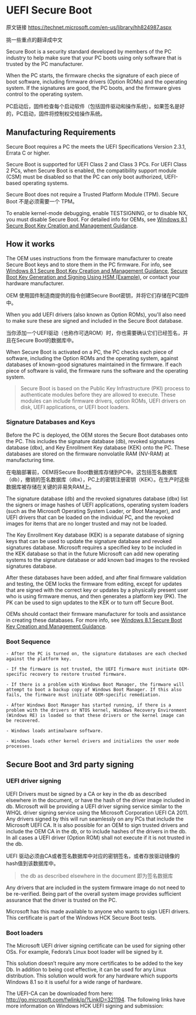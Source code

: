 # UEFI Secure Boot

原文链接 https://technet.microsoft.com/en-us/library/hh824987.aspx

挑一些重点的翻译成中文

Secure Boot is a security standard developed by members of the PC industry to help make sure that your PC boots using only software that is trusted by the PC manufacturer.

When the PC starts, the firmware checks the signature of each piece of boot software, including firmware drivers (Option ROMs) and the operating system. If the signatures are good, the PC boots, and the firmware gives control to the operating system.

PC启动后，固件检查每个启动软件（包括固件驱动和操作系统）。如果签名是好的，PC启动，固件将控制权交给操作系统。

## Manufacturing Requirements

Secure Boot requires a PC the meets the UEFI Specifications Version 2.3.1, Errata C or higher.

Secure Boot is supported for UEFI Class 2 and Class 3 PCs. For UEFI Class 2 PCs, when Secure Boot is enabled, the compatibility support module (CSM) must be disabled so that the PC can only boot authorized, UEFI-based operating systems.

Secure Boot does not require a Trusted Platform Module (TPM).
Secure Boot 不是必须需要一个 TPM。

To enable kernel-mode debugging, enable TESTSIGNING, or to disable NX, you must disable Secure Boot. For detailed info for OEMs, see [Windows 8.1 Secure Boot Key Creation and Management Guidance](https://technet.microsoft.com/en-us/library/dn747883.aspx).

## How it works

The OEM uses instructions from the firmware manufacturer to create Secure Boot keys and to store them in the PC firmware. For info, see [Windows 8.1 Secure Boot Key Creation and Management Guidance](https://technet.microsoft.com/en-us/library/dn747883.aspx), [Secure Boot Key Generation and Signing Using HSM (Example)](https://technet.microsoft.com/en-us/library/dn747881.aspx), or contact your hardware manufacturer.

OEM 使用固件制造商提供的指令创建Secure Boot密钥，并将它们存储在PC固件中。

When you add UEFI drivers (also known as Option ROMs), you'll also need to make sure these are signed and included in the Secure Boot database. 

当你添加一个UEFI驱动（也称作可选ROM）时，你也需要确认它们已经签名，并且在Secure Boot的数据库中。

When Secure Boot is activated on a PC, the PC checks each piece of software, including the Option ROMs and the operating system, against databases of known-good signatures maintained in the firmware. If each piece of software is valid, the firmware runs the software and the operating system.

>Secure Boot is based on the Public Key Infrastructure (PKI) process to authenticate modules before they are allowed to execute. These modules can include firmware drivers, option ROMs, UEFI drivers on disk, UEFI applications, or UEFI boot loaders. 

### Signature Databases and Keys

Before the PC is deployed, the OEM stores the Secure Boot databases onto the PC. This includes the signature database (db), revoked signatures database (dbx), and Key Enrollment Key database (KEK) onto the PC. These databases are stored on the firmware nonvolatile RAM (NV-RAM) at manufacturing time.

在电脑部署前，OEM将Secure Boot数据库存储到PC中。这包括签名数据库（db），撤销的签名数据库（dbx），PC上的密钥注册密钥（KEK）。在生产时这些数据库被存储在关键的非易失RAM上。

The signature database (db) and the revoked signatures database (dbx) list the signers or image hashes of UEFI applications, operating system loaders (such as the Microsoft Operating System Loader, or Boot Manager), and UEFI drivers that can be loaded on the individual PC, and the revoked images for items that are no longer trusted and may not be loaded.

The Key Enrollment Key database (KEK) is a separate database of signing keys that can be used to update the signature database and revoked signatures database. Microsoft requires a specified key to be included in the KEK database so that in the future Microsoft can add new operating systems to the signature database or add known bad images to the revoked signatures database.

After these databases have been added, and after final firmware validation and testing, the OEM locks the firmware from editing, except for updates that are signed with the correct key or updates by a physically present user who is using firmware menus, and then generates a platform key (PK). The PK can be used to sign updates to the KEK or to turn off Secure Boot.

OEMs should contact their firmware manufacturer for tools and assistance in creating these databases. For more info, see [Windows 8.1 Secure Boot Key Creation and Management Guidance](https://technet.microsoft.com/en-us/library/dn747883.aspx).

### Boot Sequence

    - After the PC is turned on, the signature databases are each checked against the platform key.

    - If the firmware is not trusted, the UEFI firmware must initiate OEM-specific recovery to restore trusted firmware.

    - If there is a problem with Windows Boot Manager, the firmware will attempt to boot a backup copy of Windows Boot Manager. If this also fails, the firmware must initiate OEM-specific remediation.

    - After Windows Boot Manager has started running, if there is a problem with the drivers or NTOS kernel, Windows Recovery Environment (Windows RE) is loaded so that these drivers or the kernel image can be recovered.

    - Windows loads antimalware software.

    - Windows loads other kernel drivers and initializes the user mode processes.


## Secure Boot and 3rd party signing

### UEFI driver signing

UEFI Drivers must be signed by a CA or key in the db as described elsewhere in the document, or have the hash of the driver image included in db. Microsoft will be providing a UEFI driver signing service similar to the WHQL driver signing service using the Microsoft Corporation UEFI CA 2011. Any drivers signed by this will run seamlessly on any PCs that include the Microsoft UEFI CA. It is also possible for an OEM to sign trusted drivers and include the OEM CA in the db, or to include hashes of the drivers in the db. In all cases a UEFI driver (Option ROM) shall not execute if it is not trusted in the db.

UEFI 驱动必须由CA或者签名数据库中对应的密钥签名，或者存放驱动镜像的hash值到该数据库中。
> the db as described elsewhere in the document 即为签名数据库

Any drivers that are included in the system firmware image do not need to be re-verified. Being part of the overall system image provides sufficient assurance that the driver is trusted on the PC.

Microsoft has this made available to anyone who wants to sign UEFI drivers. This certificate is part of the Windows HCK Secure Boot tests.

### Boot loaders

The Microsoft UEFI driver signing certificate can be used for signing other OSs. For example, Fedora’s Linux boot loader will be signed by it.

This solution doesn’t require any more certificates to be added to the key Db. In addition to being cost effective, it can be used for any Linux distribution. This solution would work for any hardware which supports Windows 8.1 so it is useful for a wide range of hardware.

The UEFI-CA can be downloaded from here: http://go.microsoft.com/fwlink/p/?LinkID=321194. The following links have more information on Windows HCK UEFI signing and submission:
